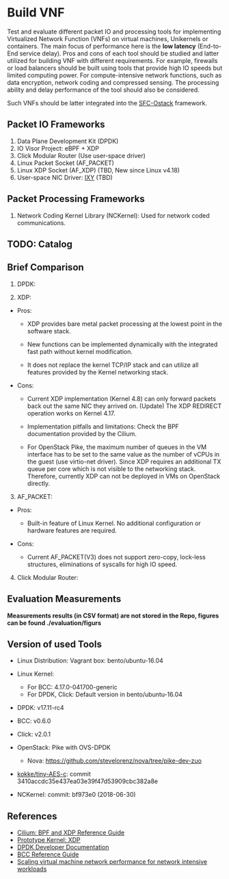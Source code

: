 # Build VNF #

Test and evaluate different packet IO and processing tools for implementing Virtualized Network Function (VNFs) on
virtual machines, Unikernels or containers. The main focus of performance here is the **low latency** (End-to-End
service delay). Pros and cons of each tool should be studied and latter utilized for building VNF with different
requirements.
For example, firewalls or load balancers should be built using tools that provide high IO speeds but limited computing
power.
For compute-intensive network functions, such as data encryption, network coding and compressed sensing. The processing
ability and delay performance of the tool should also be considered.

Such VNFs should be latter integrated into the [SFC-Ostack](https://github.com/stevelorenz/sfc-ostack) framework.

## Packet IO Frameworks ##

1. Data Plane Development Kit (DPDK)
1. IO Visor Project: eBPF + XDP
1. Click Modular Router (Use user-space driver)
1. Linux Packet Socket (AF_PACKET)
1. Linux XDP Socket (AF_XDP) (TBD, New since Linux v4.18)
1. User-space NIC Driver: [IXY](https://github.com/emmericp/ixy) (TBD)

## Packet Processing Frameworks ##

1. Network Coding Kernel Library (NCKernel): Used for network coded communications.

## TODO: Catalog ##

## Brief Comparison ##

1. DPDK:


2. XDP:

  - Pros:

      - XDP provides bare metal packet processing at the lowest point in the software stack.

      - New functions can be implemented dynamically with the integrated fast path without kernel modification.

      - It does not replace the kernel TCP/IP stack and can utilize all features provided by the Kernel networking
          stack.

  - Cons:

      - Current XDP implementation (Kernel 4.8) can only forward packets back out the same NIC they arrived on.
          (Update) The XDP REDIRECT operation works on Kernel 4.17.

      - Implementation pitfalls and limitations: Check the BPF documentation provided by the Cilium.

      - For OpenStack Pike, the maximum number of queues in the VM interface has to be set to the same value as the number
          of vCPUs in the guest (use virtio-net driver). Since XDP requires an additional TX queue per core which is not
          visible to the networking stack.  Therefore, currently XDP can not be deployed in VMs on OpenStack directly.


3. AF_PACKET:

  - Pros:

      - Built-in feature of Linux Kernel. No additional configuration or hardware features are required.

  - Cons:

      - Current AF_PACKET(V3) does not support zero-copy, lock-less structures, eliminations of syscalls for high IO
          speed.


4. Click Modular Router:


## Evaluation Measurements ##

**Measurements results (in CSV format) are not stored in the Repo, figures can be found ./evaluation/figurs**

## Version of used Tools ##

- Linux Distribution: Vagrant box: bento/ubuntu-16.04

- Linux Kernel:

    - For BCC: 4.17.0-041700-generic
    - For DPDK, Click: Default version in bento/ubuntu-16.04

- DPDK: v17.11-rc4
- BCC: v0.6.0
- Click: v2.0.1

- OpenStack: Pike with OVS-DPDK

    - Nova: https://github.com/stevelorenz/nova/tree/pike-dev-zuo

- [kokke/tiny-AES-c](https://github.com/kokke/tiny-AES-c): commit 3410accdc35e437ea03e39f47d53909cbc382a8e

- NCKernel: commit: bf973e0 (2018-06-30)

## References ##

- [Cilium: BPF and XDP Reference Guide](http://docs.cilium.io/en/latest/bpf/#)
- [Prototype Kernel: XDP](https://prototype-kernel.readthedocs.io/en/latest/networking/XDP/index.html)
- [DPDK Developer Documentation](http://doc.dpdk.org/guides/prog_guide/)
- [BCC Reference Guide](https://github.com/iovisor/bcc/blob/master/docs/reference_guide.md)
- [Scaling virtual machine network performance for network intensive workloads](https://www.redhat.com/blog/verticalindustries/scaling-virtual-machine-network-performance-for-network-intensive-workloads/)
